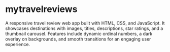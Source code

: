 # mytravelreviews
A responsive travel review web app built with HTML, CSS, and JavaScript. It showcases destinations with images, titles, descriptions, star ratings, and a thumbnail carousel. Features include dynamic ordinal numbers, a dark overlay on backgrounds, and smooth transitions for an engaging user experience.
